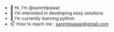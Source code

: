 - 👋 Hi, I’m @sanmitpawar
- 👀 I’m interested in developing easy solutions
- 🌱 I’m currently learning python
- 📫 How to reach me : sanmitpawar@gmail.com

